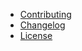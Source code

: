 * [Contributing](https://github.com/isxcode/react-keycap/blob/main/CONTRIBUTING.md)
* [Changelog](https://github.com/isxcode/react-keycap/blob/main/CHANGELOG.md)
* [License](https://github.com/isxcode/react-keycap/blob/main/LICENSE)